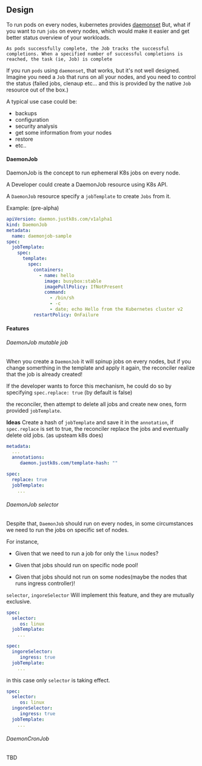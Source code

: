 ## Design

To run pods on every nodes, kubernetes provides  [daemonset](https://kubernetes.io/docs/concepts/workloads/controllers/daemonset/)
But, what if you want to run `jobs` on every nodes, which would make it easier and get better status overview of your workloads.


`As pods successfully complete, the Job tracks the successful completions. When a specified number of successful completions is reached, the task (ie, Job) is complete`

If you run `pods` using `daemonset`, that works, but it's not well designed.
Imagine you need a `Job` that runs on all your nodes, and you need to control the status (failed jobs, clenaup etc... and this is provided by the native `Job` resource out of the box.)


A typical use case could be:
- backups
- configuration
- security analysis
- get some information from your nodes
- restore 
- etc..



#### DaemonJob

DaemonJob is the concept to run ephemeral K8s jobs on every node.

A Developer could create a DaemonJob resource using K8s API.

A `DaemonJob` resource specify a `jobTemplate` to create `Jobs` from it.

Example: (pre-alpha)

```yaml
apiVersion: daemon.justk8s.com/v1alpha1
kind: DaemonJob
metadata:
  name: daemonjob-sample
spec:
  jobTemplate:
    spec:
      template:
        spec:
          containers:
            - name: hello
              image: busybox:stable
              imagePullPolicy: IfNotPresent
              command:
                - /bin/sh
                - -c
                - date; echo Hello from the Kubernetes cluster v2
          restartPolicy: OnFailure
```

#### Features

###### DaemonJob mutable job

When you create a `DaemonJob` it will spinup jobs on every nodes, but if you change somerthing in the template and apply it again,
the reconciler realize that the job is already created!

If the developer wants to force this mechanism, he could do so by specifying `spec.replace: true` (by default is false)

the reconciler, then attempt to delete all jobs and create new ones, form provided `jobTemplate`.

**Ideas** Create a hash of `jobTemplate` and save it in the `annotation`, if `spec.replace` is set to true,
the reconciler replace the jobs and eventually delete old jobs.   (as upsteam k8s does)

```yaml
metadata:
  ...
  annotations:
     daemon.justk8s.com/template-hash: ""

spec:
  replace: true
  jobTemplate:
    ...
```  

###### DaemonJob selector


Despite that, `DaemonJob` should run on every nodes, in some circumstances we need to run the jobs on specific set of nodes.

For instance, 

- Given that we need to run a job for only the `linux` nodes?

- Given that jobs should run on specific node pool!

- Given that jobs should not run on some nodes(maybe the nodes that runs ingress controller)!


`selector`, `ingoreSelector` Will implement this feature, and they are mutually exclusive. 

```yaml
spec:
  selector:
     os: linux
  jobTemplate:
    ...
```  


```yaml
spec:
  ingoreSelector:
     ingress: true
  jobTemplate:
    ...
```



in this case only  `selector` is taking effect.
```yaml
spec:
  selector:
     os: linux
  ingoreSelector:
     ingress: true
  jobTemplate:
    ...
```  



###### DaemonCronJob 

TBD